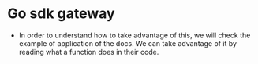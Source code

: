# Go sdk gateway
- In order to understand how to take advantage of this, we will check the example of application of the docs. We can take advantage of it by reading what a function does in their code.